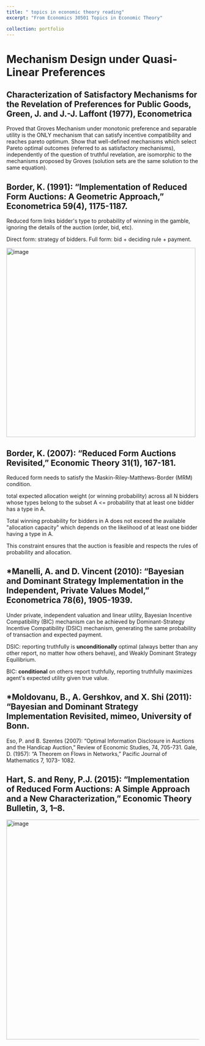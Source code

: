 ```yaml
---
title: " topics in economic theory reading"
excerpt: "From Economics 30501 Topics in Economic Theory"

collection: portfolio
---
```


# Mechanism Design under Quasi-Linear Preferences
## Characterization of Satisfactory Mechanisms for the Revelation of Preferences for Public Goods, Green, J. and J.-J. Laffont (1977), Econometrica

Proved that Groves Mechanism under monotonic preference and separable utility is the ONLY mechanism that can satisfy incentive compatibility and reaches pareto optimum. Show that well-defined mechanisms which select Pareto optimal outcomes (referred to as satisfactory mechanisms), independently of the question of truthful revelation, are  isomorphic to the mechanisms proposed by Groves (solution sets are the same solution to the same equation).


## Border, K. (1991): “Implementation of Reduced Form Auctions: A Geometric Approach,” Econometrica 59(4), 1175-1187.

Reduced form links bidder's type to probability of winning in the gamble, ignoring the details of the auction (order, bid, etc). 

Direct form: strategy of bidders. Full form: bid + deciding rule + payment. 


<img width="494" alt="image" src="https://github.com/user-attachments/assets/633bb486-b274-4701-97e7-173ad77b7c6d" />

## Border, K. (2007): “Reduced Form Auctions Revisited,” Economic Theory 31(1), 167-181.

Reduced form needs to satisfy the Maskin-Riley-Matthews-Border (MRM) condition. 

total expected allocation weight (or winning probability) across all N bidders whose types belong to the subset A <= probability that at least one bidder has a type in A. 

Total winning probability for bidders in A does not exceed the available "allocation capacity" which depends on the likelihood of at least one bidder having a type in A.

This constraint ensures that the auction is feasible and respects the rules of probability and allocation.

## *Manelli, A. and D. Vincent (2010): “Bayesian and Dominant Strategy Implementation in the Independent, Private Values Model,” Econometrica 78(6), 1905-1939.

Under private, independent valuation and linear utility, Bayesian Incentive Compatibility (BIC) mechanism can be achieved by Dominant-Strategy Incentive Compatibility (DSIC) mechanism, generating the same probability of transaction and expected payment.

DSIC: reporting truthfully is **unconditionally** optimal (always better than any other report, no matter how others behave), and Weakly Dominant Strategy Equilibrium.

BIC: **conditional** on others report truthfully, reporting truthfully maximizes agent's expected utility given true value.

## *Moldovanu, B., A. Gershkov, and X. Shi (2011): “Bayesian and Dominant Strategy Implementation Revisited, mimeo, University of Bonn.






Eso, P. and B. Szentes (2007): “Optimal Information Disclosure in Auctions and the Handicap
Auction,” Review of Economic Studies, 74, 705-731.
Gale, D. (1957): “A Theorem on Flows in Networks,” Pacific Journal of Mathematics 7, 1073-
1082.



## Hart, S. and Reny, P.J. (2015): “Implementation of Reduced Form Auctions: A Simple Approach and a New Characterization,” Economic Theory Bulletin, 3, 1–8.

<img width="574" alt="image" src="https://github.com/user-attachments/assets/4405ed25-894a-46a5-8370-68520f49fbf9" />




